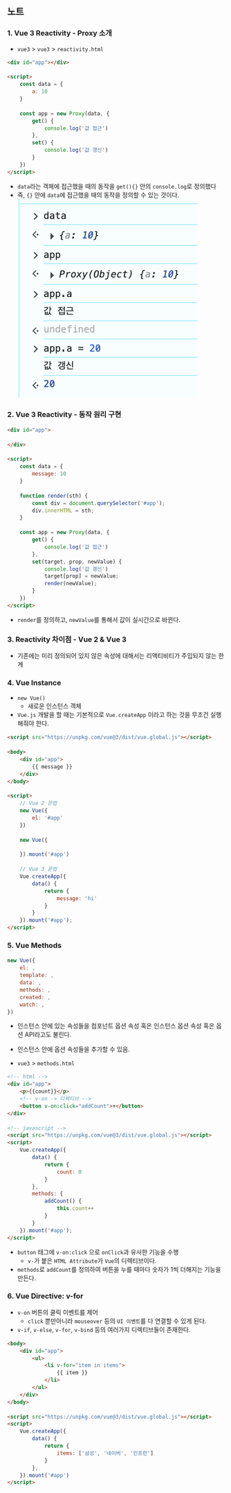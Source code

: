 ## 노트

### 1. Vue 3 Reactivity - Proxy 소개
* `vue3` > `vue3` > `reactivity.html`

```html
<div id="app"></div>

<script>
    const data = {
        a: 10
    }

    const app = new Proxy(data, {
        get() {
            console.log('값 접근')
        },
        set() {
            console.log('값 갱신')
        }
    })
</script>
```
*  `data`라는 객체에 접근했을 때의 동작을 `get(){}` 안의 `console.log`로 정의했다
* 즉, `{}` 안에 `data`에 접근했을 때의 동작을 정의할 수 있는 것이다.
![vue-3-proxy](./img/vue-3-proxy.png)

### 2. Vue 3 Reactivity - 동작 원리 구현

```html
<div id="app">

</div>

<script>
    const data = {
        message: 10
    }

    function render(sth) {
        const div = document.querySelector('#app');
        div.innerHTML = sth;
    }

    const app = new Proxy(data, {
        get() {
            console.log('값 접근')
        },
        set(target, prop, newValue) {
            console.log('값 갱신')
            target[prop] = newValue;
            render(newValue);
        }
    })
</script>
```
* `render`를 정의하고, `newValue`를 통해서 값이 실시간으로 바뀐다.

### 3. Reactivity 차이점 - Vue 2 & Vue 3
* 기존에는 미리 정의되어 있지 않은 속성에 대해서는 리액티비티가 주입되지 않는 한계

### 4. Vue Instance
* `new Vue()`
    * 새로운 인스턴스 객체
* `Vue.js` 개발을 할 때는 기본적으로 `Vue.createApp` 이라고 하는 것을 무조건 실행해줘야 한다.

```html
<script src="https://unpkg.com/vue@3/dist/vue.global.js"></script>

<body>
    <div id="app">
        {{ message }}
    </div>
</body>

<script>
    // Vue 2 문법
    new Vue({
        el: '#app'
    })

    new Vue({

    }).mount('#app')

    // Vue 3 문법
    Vue.createApp({
        data() {
            return {
                message: 'hi'
            }
        }
    }).mount('#app');
</script>
```

### 5. Vue Methods

```javascript
new Vue({
    el: ,
    template: ,
    data: ,
    methods: ,
    created: ,
    watch: ,
})
```
* 인스턴스 안에 있는 속성들을 컴포넌트 옵션 속성 혹은 인스턴스 옵션 속성 혹은 옵션 API라고도 불린다.
* 인스턴스 안에 옵션 속성들을 추가할 수 있음.

* `vue3` > `methods.html`

```html
<!-- html -->
<div id="app">
    <p>{{count}}</p>
    <!-- v-on -> 디렉티브 -->
    <button v-on:click="addCount">+</button>
</div>

<!-- javascript -->
<script src="https://unpkg.com/vue@3/dist/vue.global.js"></script>
<script>
    Vue.createApp({
        data() {
            return {
                count: 0
            }
        },
        methods: {
            addCount() {
                this.count++
            }
        }
    }).mount('#app');
</script>
```
* `button` 태그에 `v-on:click` 으로 `onClick`과 유사한 기능을 수행
    * `v-`가 붙은 `HTML Attribute`가 `Vue`의 디렉티브이다.
* `methods`로 `addCount`를 정의하여 버튼을 누를 때마다 숫자가 1씩 더해지는 기능을 만든다.

### 6. Vue Directive: v-for
* `v-on` 버튼의 클릭 이벤트를 제어
    * `click` 뿐만아니라 `mouseover` 등의 `UI 이벤트`를 다 연결할 수 있게 된다.
* `v-if`, `v-else`, `v-for`, `v-bind` 등의 여러가지 디렉티브들이 존재한다.

```html
<body>
    <div id="app">
        <ul>
            <li v-for="item in items">
                {{ item }}
            </li>
        </ul>
    </div>
</body>

<script src="https://unpkg.com/vue@3/dist/vue.global.js"></script>
<script>
    Vue.createApp({
        data() {
            return {
                items: ['삼성', '네이버', '인프런']
            }
        },
    }).mount('#app')
</script>
```
